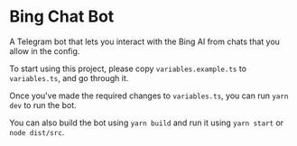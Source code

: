 # Bing Chat Bot

A Telegram bot that lets you interact with the Bing AI from chats that you allow in the config.

To start using this project, please copy `variables.example.ts` to `variables.ts`, and go through it.

Once you've made the required changes to `variables.ts`, you can run `yarn dev` to run the bot.

You can also build the bot using `yarn build` and run it using `yarn start` or `node dist/src`.
